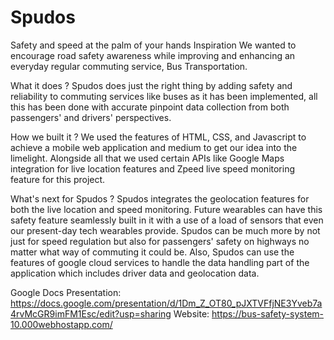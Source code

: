 # Spudos
Safety and speed at the palm of your hands
Inspiration
We wanted to encourage road safety awareness while improving and enhancing an everyday regular commuting service, Bus Transportation.

What it does ?
Spudos does just the right thing by adding safety and reliability to commuting services like buses as it has been implemented, all this has been done with accurate pinpoint data collection from both passengers' and drivers' perspectives.

How we built it ?
We used the features of HTML, CSS, and Javascript to achieve a mobile web application and medium to get our idea into the limelight. 
Alongside all that we used certain APIs like Google Maps integration for live location features and Zpeed live speed monitoring feature for this project.

What's next for Spudos ?
Spudos integrates the geolocation features for both the live location and speed monitoring. 
Future wearables can have this safety feature seamlessly built in it with a use of a load of sensors that even our present-day tech wearables provide. 
Spudos can be much more by not just for speed regulation but also for passengers' safety on highways no matter what way of commuting it could be. 
Also, Spudos can use the features of google cloud services to handle the data handling part of the application which includes driver data and geolocation data.

Google Docs Presentation: https://docs.google.com/presentation/d/1Dm_Z_OT80_pJXTVFfjNE3Yveb7a4rvMcGR9imFM1Esc/edit?usp=sharing
Website: https://bus-safety-system-10.000webhostapp.com/
